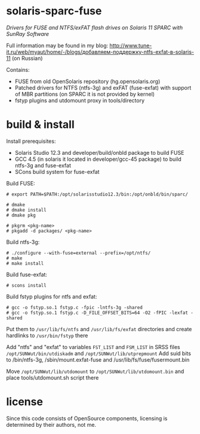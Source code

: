 solaris-sparc-fuse
==================

*Drivers for FUSE and NTFS/exFAT flash drives on Solaris 11 SPARC with SunRay Software*

Full information may be found in my blog: http://www.tune-it.ru/web/myaut/home/-/blogs/добавляем-поддержку-ntfs-exfat-в-solaris-11
(on Russian)

Contains: 
- FUSE from old OpenSolaris repository (hg.opensolaris.org)
- Patched drivers for NTFS (ntfs-3g) and exFAT (fuse-exfat) with support of MBR partitions (on SPARC it is not provided by kernel)
- fstyp plugins and utdomount proxy in tools/directory

build & install
===============

Install prerequisites:
 - Solaris Studio 12.3 and developer/build/onbld package to build FUSE
 - GCC 4.5 (in solaris it located in developer/gcc-45 package) to build ntfs-3g and fuse-exfat
 - SCons build system for fuse-exfat

Build FUSE:
``` 
# export PATH=$PATH:/opt/solarisstudio12.3/bin:/opt/onbld/bin/sparc/

# dmake
# dmake install
# dmake pkg

# pkgrm <pkg-name>
# pkgadd -d packages/ <pkg-name>
```

Build ntfs-3g:
``` 
# ./configure --with-fuse=external --prefix=/opt/ntfs/
# make
# make install
```

Build fuse-exfat:
```
# scons install
```

Build fstyp plugins for ntfs and exfat:
``` 
# gcc -o fstyp.so.1 fstyp.c -fpic -lntfs-3g -shared
# gcc -o fstyp.so.1 fstyp.c -D_FILE_OFFSET_BITS=64 -O2 -fPIC -lexfat -shared
```
Put them to `/usr/lib/fs/ntfs` and `/usr/lib/fs/exfat` directories and create hardlinks to `/usr/bin/fstyp` there

Add "ntfs" and "exfat" to variables `FST_LIST` and `FSM_LIST` in SRSS files `/opt/SUNWut/bin/utdiskadm` and `/opt/SUNWut/lib/utprepmount`
Add suid bits to /bin/ntfs-3g, /sbin/mount.exfat-fuse and /usr/lib/fs/fuse/fusermount.bin

Move `/opt/SUNWut/lib/utdomount` to `/opt/SUNWut/lib/utdomount.bin` and place tools/utdomount.sh script there

license
=======

Since this code consists of OpenSource components, licensing is determined by their authors, not me.
